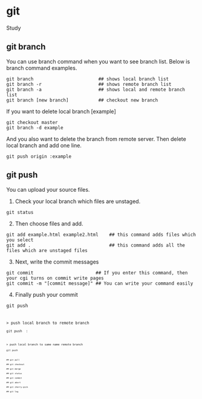 # git
Study

## git branch
You can use branch command when you want to see branch list. Below is branch command examples.

<pre><code>git branch                        ## shows local branch list
git branch -r                     ## shows remote branch list
git branch -a                     ## shows local and remote branch list 
git branch [new branch]           ## checkout new branch
</code></pre> 

If you want to delete local branch [example]
<pre><code>git checkout master
git branch -d example
</code></pre> 

And you also want to delete the branch from remote server.
Then delete local branch and add one line.
<pre><code>git push origin :example
</code></pre> 

## git push
You can upload your source files. 
1. Check your local branch which files are unstaged.
<pre><code>git status</code></pre> 
2. Then choose files and add.
<pre><code>git add example.html example2.html    ## this command adds files which you select
git add .                             ## this command adds all the files which are unstaged files
</code></pre>
3. Next, write the commit messages
<pre><code>git commit                       ## If you enter this command, then your cgi turns on commit write pages
git commit -m "[commit message]" ## You can write your command easily</code></pre>
4. Finally push your commit
<pre><code>git push<pre><code>

> push local branch to remote branch
<pre><code>git push <remote server> <local branch>:<remote branch><pre><code>

> push local branch to same name remote branch
<pre><code>git push <remoete server> <local branch><pre><code>

## git pull

## git checkout

## git merge

## git status

## git commit

## git abort

## git cherry-pick

## git log
